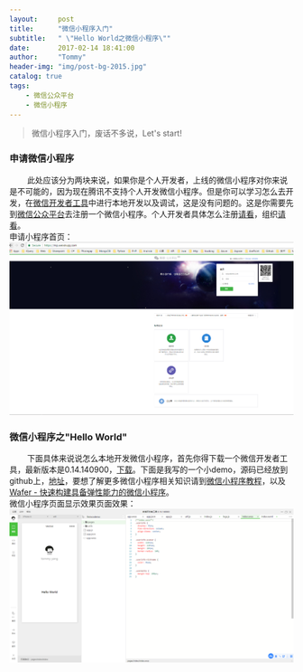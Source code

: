 ```yaml
---
layout:     post
title:      "微信小程序入门"
subtitle:   " \"Hello World之微信小程序\""
date:       2017-02-14 18:41:00
author:     "Tommy"
header-img: "img/post-bg-2015.jpg"
catalog: true
tags:
    - 微信公众平台
    - 微信小程序
---
```


> 微信小程序入门，废话不多说，Let's start!

### 申请微信小程序

&nbsp;&nbsp;&nbsp;&nbsp;&nbsp;&nbsp;&nbsp;&nbsp;此处应该分为两块来说，如果你是个人开发者，上线的微信小程序对你来说是不可能的，因为现在腾讯不支持个人开发微信小程序。但是你可以学习怎么去开发，在[微信开发者工具](https://mp.weixin.qq.com/debug/wxadoc/dev/devtools/download.html)中进行本地开发以及调试，这是没有问题的。这是你需要先到[微信公众平台](https://mp.weixin.qq.com)去注册一个微信小程序。个人开发者具体怎么注册[请看](https://zhuanlan.zhihu.com/p/24810538)，组织[请看](https://www.zhihu.com/question/54651557)。<br/>
申请小程序首页：
<img src = "/img/zhuce.png">

### 微信小程序之"Hello World"
&nbsp;&nbsp;&nbsp;&nbsp;&nbsp;&nbsp;&nbsp;&nbsp;下面具体来说说怎么本地开发微信小程序，首先你得下载一个微信开发者工具，最新版本是0.14.140900，[下载](https://mp.weixin.qq.com/debug/wxadoc/dev/devtools/download.html)。下面是我写的一个小demo，源码已经放到github上，[地址](https://github.com/joyang1/xcxdemo)，要想了解更多微信小程序相关知识请到[微信小程序教程](https://mp.weixin.qq.com/debug/wxadoc/dev/)，以及[Wafer - 快速构建具备弹性能力的微信小程序](https://github.com/joyang1/wafer)。<br/>
微信小程序页面显示效果页面效果：
<img src = "/img/dev.png">

